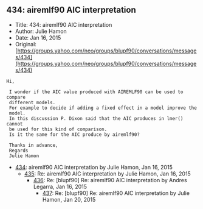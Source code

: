 ## 434: airemlf90 AIC interpretation

- Title: 434: airemlf90 AIC interpretation
- Author: Julie Hamon
- Date: Jan 16, 2015
- Original: [https://groups.yahoo.com/neo/groups/blupf90/conversations/messages/434](https://groups.yahoo.com/neo/groups/blupf90/conversations/messages/434)

```
Hi,

 I wonder if the AIC value produced with AIREMLF90 can be used to compare 
 different models.
 For example to decide if adding a fixed effect in a model improve the 
 model.
 In this discussion P. Dixon said that the AIC produces in lmer() cannot 
 be used for this kind of comparison.
 Is it the same for the AIC produce by airemlf90?

 Thanks in advance,
 Regards
 Julie Hamon
```

- [434](0434.md): airemlf90 AIC interpretation by Julie Hamon, Jan 16, 2015
    - [435](0435.md): Re: airemlf90 AIC interpretation by Julie Hamon, Jan 16, 2015
        - [436](0436.md): Re: [blupf90] Re: airemlf90 AIC interpretation by Andres Legarra, Jan 16, 2015
            - [437](0437.md): Re: [blupf90] Re: airemlf90 AIC interpretation by Julie Hamon, Jan 20, 2015
